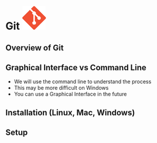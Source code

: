 # Git ![octocat](../images/git_logo.png)

## Overview of Git

## Graphical Interface vs Command Line

- We will use the command line to understand the process
- This may be more difficult on Windows
- You can use a Graphical Interface in the future

## Installation (Linux, Mac, Windows)

## Setup

